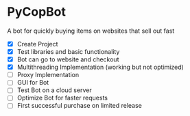 # PyCopBot
A bot for quickly buying items on websites that sell out fast

- [x] Create Project
- [x] Test libraries and basic functionality
- [x] Bot can go to website and checkout
- [x] Multithreading Implementation (working but not optimized)
- [ ] Proxy Implementation
- [ ] GUI for Bot
- [ ] Test Bot on a cloud server
- [ ] Optimize Bot for faster requests
- [ ] First successful purchase on limited release
